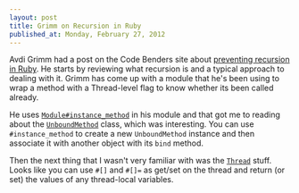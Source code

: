 ```yaml
---
layout: post
title: Grimm on Recursion in Ruby
published_at: Monday, February 27, 2012
---
```


Avdi Grimm had a post on the Code Benders site about [preventing recursion in Ruby](http://www.codebenders.com/code/preventing-recursion-in-ruby/). He starts by reviewing what recursion is and a typical approach to dealing with it. Grimm has come up with a module that he's been using to wrap a method with a Thread-level flag to know whether its been called already.

He uses [`Module#instance_method`](http://ruby-doc.org/core-1.9.3/Module.html#method-i-instance_method) in his module and that got me to reading about the [`UnboundMethod`](http://ruby-doc.org/core-1.9.3/UnboundMethod.html) class, which was interesting. You can use `#instance_method` to create a new `UnboundMethod` instance and then associate it with another object with its `bind` method.

Then the next thing that I wasn't very familiar with was the [`Thread`](http://ruby-doc.org/core-1.9.3/Thread.html) stuff. Looks like you can use `#[]` and `#[]=` as get/set on the thread and return (or set) the values of any thread-local variables.